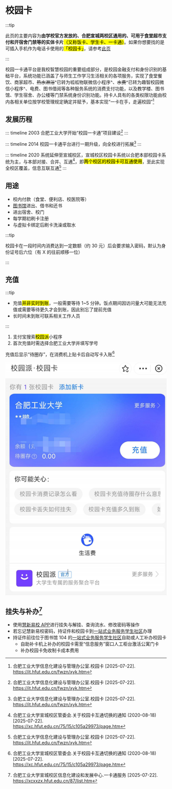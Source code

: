 # 校园卡

:::tip

此页的主要内容为**由学校官方发放的、合肥宣城两校区通用的、可用于食堂超市支付和开宿舍门禁等的实体卡片**<mark>（又称饭卡、学生卡、一卡通）</mark>。如果你想要找的是可插入手机作为电话卡使用的<mark>「校园卡」</mark>，请参考[此页](./calling_card.md)

:::

<HelpUs content="添加校园卡的技术细节（如序列号、NFC模拟）" />

校园一卡通平台是我校智慧校园的重要组成部分，是校园金融支付和身份识别的基础平台，系统功能已涵盖了与师生工作学习生活相关的各项服务，实现了食堂餐饮、商家超市、~~热水淋浴~~^已转为呱呱物联微信小程序^、~~水费~~^已转为趣智校园微信小程序^、电费、图书借阅等各种服务系统的消费支付功能，以及教学楼、图书馆、学生宿舍、办公楼等门禁系统身份识别功能。持卡人具有的各类权限功能由校内各相关单位按学校管理规定确定并赋予，基本实现“一卡在手，走遍校园”[^1]

## 发展历程

::: timeline 2003
合肥工业大学开始“校园一卡通”项目建设[^1]
:::

::: timeline 2014
校园一卡通平台进行一期升级，向全校进行拓展[^1]
:::

::: timeline 2020
系统延伸至宣城校区，宣城校区校园卡系统以合肥本部校园卡系统为主，与本部对接、合并、互通[^2]，即<mark>两个校区的校园卡可互通使用</mark>，至此实现全校区覆盖，信息互联互通[^1]
:::

## 用途

- 校内付款（食堂、便利店、校医院等）
- [图书馆](../campus/library)进出、借书和还书
- 进出宿舍、校门
- 每学期初刷卡注册
- 与虚拟卡绑定后刷卡洗澡或取水

:::tip

校园卡在一段时间内消费达到一定数额（约 30 元）后会要求输入密码，默认为身份证号后六位（有 X 的往前顺移一位）

:::

## 充值

:::tip

- 充值<mark>并非实时到账</mark>，一般需要等待 1~5 分钟。饭点期间因访问量大可能无法充值或需要等待更久才会到账，因此别忘了提前充值
- 长时间未到账可联系相关工作人员

:::

1. 支付宝搜索<mark>校园派</mark>小程序
2. 首次充值时需选择合肥工业大学并填写学号

充值后显示“待圈存”，在消费机上贴卡后自动写卡入账[^2]

![校园卡的充值](./media/campus_card_recharge.png)

## 挂失与补办[^3]

- 使用[慧新易校 APP](../life/app#慧新易校)进行挂失与解挂、查询流水、修改密码等操作
- 若忘记慧新易校密码，持证件和校园卡到[一站式业务服务学生社区](../campus/library#一站式服务中心-勤工助学中心-104-办公室)办理
- 持证件前往位于图书馆 104 的[一站式业务服务学生社区](../campus/library#一站式服务中心-勤工助学中心-104-办公室)自助或人工补办校园卡
  - 自助补卡机上补办的校园卡需至“信息服务”窗口人工柜台激活公寓门卡
  - 补办校园卡免收制卡成本费用

[^1]:
    合肥工业大学信息化建设与管理办公室.校园卡 \[2025-07-22].  
    <https://it.hfut.edu.cn/fwzn/xyk.htm>

[^2]:
    合肥工业大学宣城校区管委会.关于校园卡互通切换的通知 (2020-08-18)\[2025-07-22].  
    <https://xc.hfut.edu.cn/75/15/c105a29973/page.htm>

[^3]:
    合肥工业大学宣城校区信息化建设和发展中心.一卡通服务 \[2025-07-22].  
    <https://xcxxzx.hfut.edu.cn/87/list.htm>
